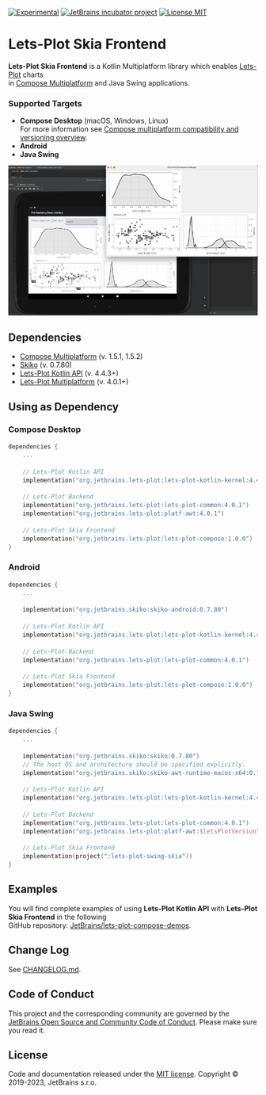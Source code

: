 [![Experimental](https://kotl.in/badges/experimental.svg)](https://kotlinlang.org/docs/components-stability.html)
[![JetBrains incubator project](https://jb.gg/badges/incubator.svg)](https://confluence.jetbrains.com/display/ALL/JetBrains+on+GitHub)
[![License MIT](https://img.shields.io/badge/License-MIT-yellow.svg)](https://raw.githubusercontent.com/JetBrains/lets-plot-skia/master/LICENSE)


# Lets-Plot Skia Frontend

**Lets-Plot Skia Frontend** is a Kotlin Multiplatform library which enables [Lets-Plot]() charts\
in [Compose Multiplatform](https://github.com/JetBrains/compose-multiplatform) and Java Swing applications.

### Supported Targets
- **Compose Desktop** (macOS, Windows, Linux)\
  For more information see [Compose multiplatform compatibility and versioning overview](https://github.com/JetBrains/compose-multiplatform/blob/master/VERSIONING.md). 
- **Android**
- **Java Swing**

![Splash](img-2.png)

## Dependencies

- [Compose Multiplatform](https://github.com/JetBrains/compose-multiplatform) (v. 1.5.1, 1.5.2)
- [Skiko](https://github.com/JetBrains/skiko) (v. 0.7.80)
- [Lets-Plot Kotlin API](https://github.com/JetBrains/lets-plot-kotlin) (v. 4.4.3+)
- [Lets-Plot Multiplatform](https://github.com/JetBrains/lets-plot) (v. 4.0.1+)

## Using as Dependency

### Compose Desktop

```kotlin
dependencies {
    ...

    // Lets-Plot Kotlin API 
    implementation("org.jetbrains.lets-plot:lets-plot-kotlin-kernel:4.4.3")

    // Lets-Plot Backend 
    implementation("org.jetbrains.lets-plot:lets-plot-common:4.0.1")
    implementation("org.jetbrains.lets-plot:platf-awt:4.0.1")

    // Lets-Plot Skia Frontend
    implementation("org.jetbrains.lets-plot:lets-plot-compose:1.0.0")
}
```

### Android

```kotlin
dependencies {
    ...

    implementation("org.jetbrains.skiko:skiko-android:0.7.80")

    // Lets-Plot Kotlin API 
    implementation("org.jetbrains.lets-plot:lets-plot-kotlin-kernel:4.4.3")

    // Lets-Plot Backend 
    implementation("org.jetbrains.lets-plot:lets-plot-common:4.0.1")

    // Lets-Plot Skia Frontend
    implementation("org.jetbrains.lets-plot:lets-plot-compose:1.0.0")
}
```

### Java Swing

```kotlin
dependencies {
    ...

    implementation("org.jetbrains.skiko:skiko:0.7.80")
    // The host OS and architecture should be specified explicitly.
    implementation("org.jetbrains.skiko:skiko-awt-runtime-macos-x64:0.7.80")

    // Lets-Plot Kotlin API 
    implementation("org.jetbrains.lets-plot:lets-plot-kotlin-kernel:4.4.3")

    // Lets-Plot Backend 
    implementation("org.jetbrains.lets-plot:lets-plot-common:4.0.1")
    implementation("org.jetbrains.lets-plot:platf-awt:$letsPlotVersion")

    // Lets-Plot Skia Frontend
    implementation(project(":lets-plot-swing-skia"))
}
```

## Examples

You will find complete examples of using **Lets-Plot Kotlin API** with **Lets-Plot Skia Frontend** in the following\
GitHub repository: [JetBrains/lets-plot-compose-demos](https://github.com/JetBrains/lets-plot-compose-demos).

## Change Log

See [CHANGELOG.md](https://github.com/JetBrains/lets-plot-skia/blob/master/CHANGELOG.md).

## Code of Conduct

This project and the corresponding community are governed by the
[JetBrains Open Source and Community Code of Conduct](https://confluence.jetbrains.com/display/ALL/JetBrains+Open+Source+and+Community+Code+of+Conduct).
Please make sure you read it.

## License

Code and documentation released under
the [MIT license](https://github.com/JetBrains/lets-plot-skia/blob/master/LICENSE).
Copyright © 2019-2023, JetBrains s.r.o.
